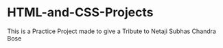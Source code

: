 # HTML-and-CSS-Projects
This is a Practice Project made to give a Tribute to Netaji Subhas Chandra Bose 
